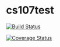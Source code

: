 # cs107test
[![Build Status](https://travis-ci.com/github/Paul174/cs107test)](https://travis-ci.com/github/Paul174/cs107test)

[![Coverage Status](https://codecov.io/gh/Paul174/cs107test)](https://codecov.io/gh/Paul174/cs107test)